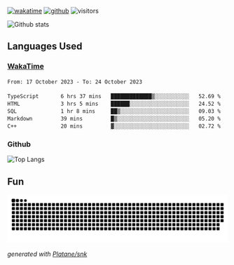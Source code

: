 [![wakatime](https://wakatime.com/badge/user/82c377cd-a54c-404c-b7df-177b313ca539.svg)](https://wakatime.com/@82c377cd-a54c-404c-b7df-177b313ca539)
[![github](https://img.shields.io/github/followers/xinthose?logo=github&style=plastic)](https://github.com/alanhamlett?tab=followers)
![visitors](https://visitor-badge.glitch.me/badge?page_id=xinthose&left_color=green&right_color=red)

![Github stats](https://github-readme-stats.vercel.app/api?username=xinthose&show_icons=true&theme=radical&count_private=true)

## Languages Used

### [WakaTime](https://wakatime.com/)
<!--START_SECTION:waka-->

```txt
From: 17 October 2023 - To: 24 October 2023

TypeScript       6 hrs 37 mins   █████████████▒░░░░░░░░░░░   52.69 %
HTML             3 hrs 5 mins    ██████░░░░░░░░░░░░░░░░░░░   24.52 %
SQL              1 hr 8 mins     ██▒░░░░░░░░░░░░░░░░░░░░░░   09.03 %
Markdown         39 mins         █▒░░░░░░░░░░░░░░░░░░░░░░░   05.20 %
C++              20 mins         ▓░░░░░░░░░░░░░░░░░░░░░░░░   02.72 %
```

<!--END_SECTION:waka-->

### Github

![Top Langs](https://github-readme-stats.vercel.app/api/top-langs/?username=xinthose)

## Fun
![github contribution grid snake animation](https://raw.githubusercontent.com/xinthose/xinthose/output/github-contribution-grid-snake.svg)

_generated with [Platane/snk](https://github.com/Platane/snk)_
